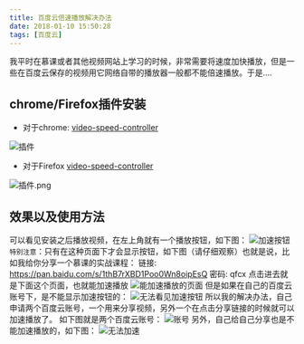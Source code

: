 ```yaml
---
title: 百度云倍速播放解决办法
date: 2018-01-10 15:50:28
tags: [百度云]
---
```

我平时在慕课或者其他视频网站上学习的时候，非常需要将速度加快播放，但是一些在百度云保存的视频用它网络自带的播放器一般都不能倍速播放。于是....
## chrome/Firefox插件安装
- 对于chrome:
[video-speed-controller](https://chrome.google.com/webstore/detail/video-speed-controller/nffaoalbilbmmfgbnbgppjihopabppdk?utm_source=chrome-ntp-icon)

![插件](https://upload-images.jianshu.io/upload_images/1435921-ec489df9ce5ec6e0.png?imageMogr2/auto-orient/strip%7CimageView2/2/w/1240)

- 对于Firefox
[video-speed-controller](https://addons.mozilla.org/zh-CN/firefox/addon/videospeed/?src=search)

![插件.png](https://upload-images.jianshu.io/upload_images/1435921-37963a51e951b0f9.png?imageMogr2/auto-orient/strip%7CimageView2/2/w/1240)

## 效果以及使用方法
可以看见安装之后播放视频，在左上角就有一个播放按钮，如下图：
![加速按钮](https://upload-images.jianshu.io/upload_images/1435921-8939046e18cf8223.png?imageMogr2/auto-orient/strip%7CimageView2/2/w/1240)
``特别注意``：只有在这种页面下才会显示按钮，如下图（请仔细观察）也就是说，比如我给你分享一个慕课的实战课程：
链接: https://pan.baidu.com/s/1thB7rXBD1Poo0Wn8oipEsQ 密码: qfcx
点击进去就是下面这个页面，也就能加速播放
![能加速播放的页面](https://upload-images.jianshu.io/upload_images/1435921-db51413ca030086c.png?imageMogr2/auto-orient/strip%7CimageView2/2/w/1240)
但是如果在自己的百度云账号下，是不能显示加速按钮的：
![无法看见加速按钮](https://upload-images.jianshu.io/upload_images/1435921-6a2ab49c8adb17b1.png?imageMogr2/auto-orient/strip%7CimageView2/2/w/1240)
所以我的解决办法，自己申请两个百度云账号，一个用来分享视频，另外一个在点击分享链接的时候就可以加速播放了。
如下图就是两个百度云账号：
![账号](https://upload-images.jianshu.io/upload_images/1435921-e23ae930233cda8c.png?imageMogr2/auto-orient/strip%7CimageView2/2/w/1240)
另外，自己给自己分享也是不能加速播放的，如下图：
![无法加速](https://upload-images.jianshu.io/upload_images/1435921-d3e790a31727e0bd.png?imageMogr2/auto-orient/strip%7CimageView2/2/w/1240)

